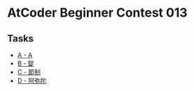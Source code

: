 # AtCoder Beginner Contest 013
## Tasks
- [A - A](https://beta.atcoder.jp/contests/abc013/tasks/abc013_1)
- [B - 錠](https://beta.atcoder.jp/contests/abc013/tasks/abc013_2)
- [C - 節制](https://beta.atcoder.jp/contests/abc013/tasks/abc013_3)
- [D - 阿弥陀](https://beta.atcoder.jp/contests/abc013/tasks/abc013_4)
